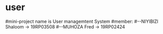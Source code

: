 # user
#mini-project name is User managemtent System
#member:
#--NIYIBIZI Shaloom  ->  19RP03508
#--MUHOZA Fred       ->  19RP02424
